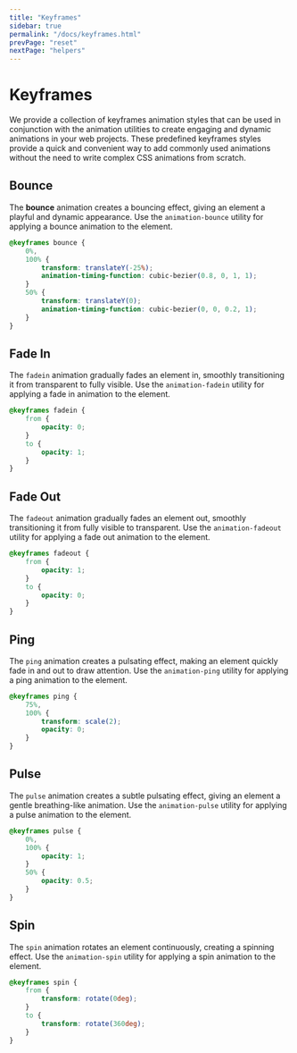 ```yaml
---
title: "Keyframes"
sidebar: true
permalink: "/docs/keyframes.html"
prevPage: "reset"
nextPage: "helpers"
---
```


# Keyframes

We provide a collection of keyframes animation styles that can be used in conjunction with the animation utilities to create engaging and dynamic animations in your web projects. These predefined keyframes styles provide a quick and convenient way to add commonly used animations without the need to write complex CSS animations from scratch.

## Bounce

The **bounce** animation creates a bouncing effect, giving an element a playful and dynamic appearance. Use the `animation-bounce` utility for applying a bounce animation to the element.

```css
@keyframes bounce {
    0%,
    100% {
        transform: translateY(-25%);
        animation-timing-function: cubic-bezier(0.8, 0, 1, 1);
    }
    50% {
        transform: translateY(0);
        animation-timing-function: cubic-bezier(0, 0, 0.2, 1);
    }
}
``` 

## Fade In

The `fadein` animation gradually fades an element in, smoothly transitioning it from transparent to fully visible. Use the `animation-fadein` utility for applying a fade in animation to the element.

```css
@keyframes fadein {
    from {
        opacity: 0;
    }
    to {
        opacity: 1;
    }
}
```

## Fade Out

The `fadeout` animation gradually fades an element out, smoothly transitioning it from fully visible to transparent. Use the `animation-fadeout` utility for applying a fade out animation to the element.

```css
@keyframes fadeout {
    from {
        opacity: 1;
    }
    to {
        opacity: 0;
    }
}
```

## Ping

The `ping` animation creates a pulsating effect, making an element quickly fade in and out to draw attention. Use the `animation-ping` utility for applying a ping animation to the element.

```css
@keyframes ping {
    75%,
    100% {
        transform: scale(2);
        opacity: 0;
    }
}
```

## Pulse

The `pulse` animation creates a subtle pulsating effect, giving an element a gentle breathing-like animation. Use the `animation-pulse` utility for applying a pulse animation to the element.

```css
@keyframes pulse {
    0%,
    100% {
        opacity: 1;
    }
    50% {
        opacity: 0.5;
    }
}
```

## Spin

The `spin` animation rotates an element continuously, creating a spinning effect. Use the `animation-spin` utility for applying a spin animation to the element.

```css
@keyframes spin {
    from {
        transform: rotate(0deg);
    }
    to {
        transform: rotate(360deg);
    }
}
```
